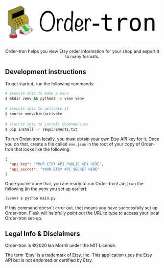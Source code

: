 <h1 align="center">
<img src="static/img/SmallLogo.png" alt="Order-tron">
</h1>
<p align="center">Order-tron helps you view Etsy order information for your shop and export it to many formats.</p>

## Development instructions
To get started, run the following commands:
```bash
# Execute this to make a venv
$ mkdir venv && python3 -m venv venv

# Execute this to activate it
$ source venv/bin/activate

# Execute this to install dependencies
$ pip install -r requirements.txt
```

To run Order-tron locally, you must obtain your own Etsy API key for it. Once you do that, create a file called `env.json` in the root of your copy of Order-tron that looks like the following:
```json
{
  "api_key": "YOUR ETSY API PUBLIC KEY HERE",
  "api_secret": "YOUR ETSY API SECRET HERE"
}
```

Once you've done that, you are ready to run Order-tron! Just run the following (in the venv you set up earlier):
```bash
(venv) $ python main.py
```
If this command doesn't error out, that means you have successfully set up Order-tron. Flask will helpfully point out the URL to type to access your local Order-tron set-up.

## Legal Info & Disclaimers
Order-tron is &copy;2020 Ian Morrill under the MIT License.

The term 'Etsy' is a trademark of Etsy, Inc. This application uses the Etsy API but is not endorsed or certified by Etsy.